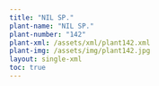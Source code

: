 ```yaml
---
title: "NIL SP."
plant-name: "NIL SP."
plant-number: "142"
plant-xml: /assets/xml/plant142.xml
plant-img: /assets/img/plant142.jpg
layout: single-xml
toc: true
---
```

